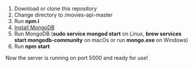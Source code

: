 1. Download or clone this repository
2. Change directory to /movies-api-master
3. Run <b>npm i</b>
4. [Install MongoDB](https://docs.mongodb.com/manual/installation/)
5. Run MongoDB (<b>sudo service mongod start</b> on Linux, <b>brew services start mongodb-community</b> on macOs or run <b>mongo.exe</b> on Windows)
6. Run <b>npm start</b>

Now the server is running on port 5000 and ready for use!
